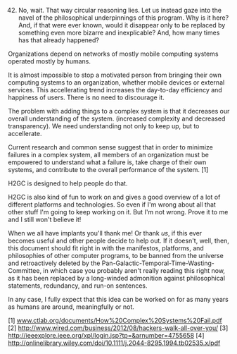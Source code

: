 
42.  No, wait.  That way circular reasoning lies.  Let us instead gaze into the navel of the philosophical underpinnings of this program.  Why is it here?  And, if that were ever known, would it disappear only to be replaced by something even more bizarre and inexplicable?  And, how many times has that already happened?   

Organizations depend on networks of mostly mobile computing systems operated mostly by humans.

It is almost impossible to stop a motivated person from bringing their own computing systems to an organization, whether mobile devices or external services.  This accellerating trend increases the day-to-day efficiency and happiness of users.  There is no need to discourage it.

The problem with adding things to a complex system is that it decreases our overall understanding of the system.  (increased complexity and decreased transparency).  We need understanding not only to keep up, but to accellerate.

Current research and common sense suggest that in order to minimize failures in a complex system, all members of an organization must be empowered to understand what a failure is, take charge of their own systems, and contribute to the overall performance of the system. [1]

H2GC is designed to help people do that.

H2GC is also kind of fun to work on and gives a good overview of a lot of different platforms and technologies.  So even if I'm wrong about all that other stuff I'm going to keep working on it.  But I'm not wrong.  Prove it to me and I still won't believe it!

When we all have implants you'll thank me!  Or thank *us*, if this ever becomes useful and other people decide to help out.  If it doesn't, well, then, this document should fit right in with the manifestos, platforms, and philosophies of other computer programs, to be banned from the universe and retroactively deleted by the Pan-Galactic-Temporal-Time-Wasting-Committee, in which case you probably aren't really reading this right now, as it has been replaced by a long-winded admonition against philosophical statements, redundancy, and run-on sentences.

In any case, I fully expect that this idea can be worked on for as many years as humans are around, meaningfully or not.  

[1] www.ctlab.org/documents/How%20Complex%20Systems%20Fail.pdf
[2] http://www.wired.com/business/2012/08/hackers-walk-all-over-you/
[3] http://ieeexplore.ieee.org/xpl/login.jsp?tp=&arnumber=4755658
[4] http://onlinelibrary.wiley.com/doi/10.1111/j.2044-8295.1994.tb02535.x/pdf